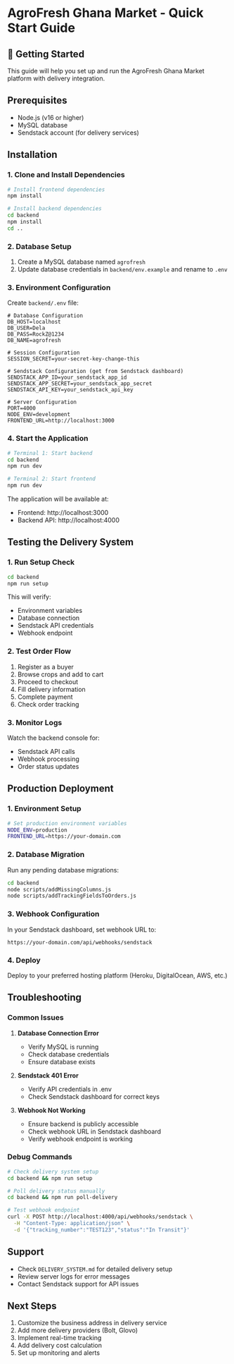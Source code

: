 # AgroFresh Ghana Market - Quick Start Guide

## 🚀 Getting Started

This guide will help you set up and run the AgroFresh Ghana Market platform with delivery integration.

## Prerequisites

- Node.js (v16 or higher)
- MySQL database
- Sendstack account (for delivery services)

## Installation

### 1. Clone and Install Dependencies

```bash
# Install frontend dependencies
npm install

# Install backend dependencies
cd backend
npm install
cd ..
```

### 2. Database Setup

1. Create a MySQL database named `agrofresh`
2. Update database credentials in `backend/env.example` and rename to `.env`

### 3. Environment Configuration

Create `backend/.env` file:

```env
# Database Configuration
DB_HOST=localhost
DB_USER=Dela
DB_PASS=RockZ@1234
DB_NAME=agrofresh

# Session Configuration
SESSION_SECRET=your-secret-key-change-this

# Sendstack Configuration (get from Sendstack dashboard)
SENDSTACK_APP_ID=your_sendstack_app_id
SENDSTACK_APP_SECRET=your_sendstack_app_secret
SENDSTACK_API_KEY=your_sendstack_api_key

# Server Configuration
PORT=4000
NODE_ENV=development
FRONTEND_URL=http://localhost:3000
```

### 4. Start the Application

```bash
# Terminal 1: Start backend
cd backend
npm run dev

# Terminal 2: Start frontend
npm run dev
```

The application will be available at:
- Frontend: http://localhost:3000
- Backend API: http://localhost:4000

## Testing the Delivery System

### 1. Run Setup Check

```bash
cd backend
npm run setup
```

This will verify:
- Environment variables
- Database connection
- Sendstack API credentials
- Webhook endpoint

### 2. Test Order Flow

1. Register as a buyer
2. Browse crops and add to cart
3. Proceed to checkout
4. Fill delivery information
5. Complete payment
6. Check order tracking

### 3. Monitor Logs

Watch the backend console for:
- Sendstack API calls
- Webhook processing
- Order status updates

## Production Deployment

### 1. Environment Setup

```bash
# Set production environment variables
NODE_ENV=production
FRONTEND_URL=https://your-domain.com
```

### 2. Database Migration

Run any pending database migrations:

```bash
cd backend
node scripts/addMissingColumns.js
node scripts/addTrackingFieldsToOrders.js
```

### 3. Webhook Configuration

In your Sendstack dashboard, set webhook URL to:
```
https://your-domain.com/api/webhooks/sendstack
```

### 4. Deploy

Deploy to your preferred hosting platform (Heroku, DigitalOcean, AWS, etc.)

## Troubleshooting

### Common Issues

1. **Database Connection Error**
   - Verify MySQL is running
   - Check database credentials
   - Ensure database exists

2. **Sendstack 401 Error**
   - Verify API credentials in .env
   - Check Sendstack dashboard for correct keys

3. **Webhook Not Working**
   - Ensure backend is publicly accessible
   - Check webhook URL in Sendstack dashboard
   - Verify webhook endpoint is working

### Debug Commands

```bash
# Check delivery system setup
cd backend && npm run setup

# Poll delivery status manually
cd backend && npm run poll-delivery

# Test webhook endpoint
curl -X POST http://localhost:4000/api/webhooks/sendstack \
  -H "Content-Type: application/json" \
  -d '{"tracking_number":"TEST123","status":"In Transit"}'
```

## Support

- Check `DELIVERY_SYSTEM.md` for detailed delivery setup
- Review server logs for error messages
- Contact Sendstack support for API issues

## Next Steps

1. Customize the business address in delivery service
2. Add more delivery providers (Bolt, Glovo)
3. Implement real-time tracking
4. Add delivery cost calculation
5. Set up monitoring and alerts 